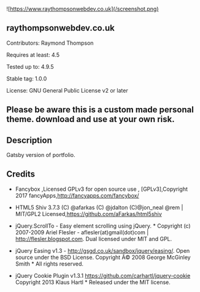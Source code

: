 ![https://www.raythompsonwebdev.co.uk](/screenshot.png)

## raythompsonwebdev.co.uk 

Contributors: Raymond Thompson

Requires at least: 4.5

Tested up to: 4.9.5

Stable tag: 1.0.0

License: GNU General Public License v2 or later

## Please be aware this is a custom made personal theme. download and use at your own risk.

## Description 

Gatsby version of portfolio.


## Credits 

* Fancybox ,Licensed GPLv3 for open source use , [GPLv3],Copyright 2017 fancyApps,http://fancyapps.com/fancybox/

* HTML5 Shiv 3.7.3 (C) @afarkas (C) @jdalton (C)@jon_neal @rem | MIT/GPL2 Licensed,https://github.com/aFarkas/html5shiv

* jQuery.ScrollTo - Easy element scrolling using jQuery. * Copyright (c) 2007-2009 Ariel Flesler - aflesler(at)gmail(dot)com | http://flesler.blogspot.com.  Dual licensed under MIT and GPL.

* jQuery Easing v1.3 - http://gsgd.co.uk/sandbox/jquery/easing/. Open source under the BSD License.  Copyright Â© 2008 George McGinley Smith * All rights reserved.

*  jQuery Cookie Plugin v1.3.1 https://github.com/carhartl/jquery-cookie Copyright 2013 Klaus Hartl * Released under the MIT license.

